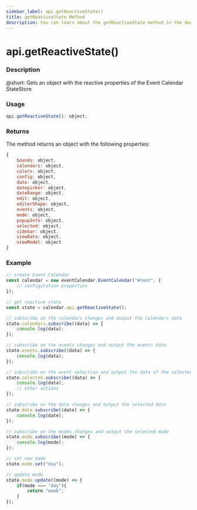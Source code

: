 ```yaml
---
sidebar_label: api.getReactiveState()
title: getReactiveState Method
description: You can learn about the getReactiveState method in the documentation of the DHTMLX JavaScript Event Calendar library. Browse developer guides and API reference, try out code examples and live demos, and download a free 30-day evaluation version of DHTMLX Event Calendar.
---
```


# api.getReactiveState()

### Description

@short: Gets an object with the reactive properties of the Event Calendar StateStore

### Usage

~~~jsx {}
api.getReactiveState(): object;
~~~

### Returns

The method returns an object with the following properties:

~~~jsx {}
{
	bounds: object,
	calendars: object,
	colors: object,
	config: object,
	date: object,
	datepicker: object,
	dateRange: object,
	edit: object,
	editorShape: object,
	events: object,
	mode: object,
	popupInfo: object,
	selected: object,
	sidebar: object,
	viewData: object,
	viewModel: object
}
~~~  

### Example

~~~jsx {6-44}
// create Event Calendar
const calendar = new eventCalendar.EventCalendar("#root", {
	// configuration properties
});

// get reactive state
const state = calendar.api.getReactiveState();

// subscribe on the calendars changes and output the calendars data
state.calendars.subscribe((data) => {
	console.log(data);
});

// subscribe on the events changes and output the events data
state.events.subscribe((data) => {
	console.log(data);
});

// subscribe on the event selection and output the data of the selected event
state.selected.subscribe((data) => {
	console.log(data);
	// other actions
});

// subscribe on the date changes and output the selected date
state.date.subscribe((date) => {
	console.log(date);
});

// subscribe on the modes changes and output the selected mode
state.mode.subscribe((mode) => {
	console.log(mode);
});

// set new mode
state.mode.set("day");

// update mode
state.mode.update((mode) => {
	if(mode === "day"){
		return "week";
	}
});
~~~
